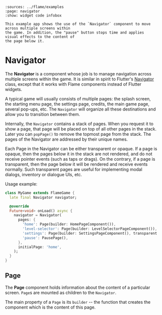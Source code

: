 
```{flutter-app}
:sources: ../flame/examples
:page: navigator
:show: widget code infobox

This example app shows the use of the `Navigator` component to move across multiple screens within
the game. In addition, the "pause" button stops time and applies visual effects to the content of
the page below it.
```


# Navigator

The **Navigator** is a component whose job is to manage navigation across multiple screens within
the game. It is similar in spirit to Flutter's [Navigator][Flutter Navigator] class, except that it
works with Flame components instead of Flutter widgets.

A typical game will usually consists of multiple pages: the splash screen, the starting menu page,
the settings page, credits, the main game page, several pop-ups, etc. The `Navigator` will organize
all these destinations and allow you to transition between them.

Internally, the `Navigator` contains a stack of pages. When you request it to show a page, that
page will be placed on top of all other pages in the stack. Later you can `popPage()` to remove the
topmost page from the stack. The pages of the Navigator are addressed by their unique names.

Each Page in the Navigator can be either transparent or opaque. If a page is opaque, then the pages
below it in the stack are not rendered, and do not receive pointer events (such as taps or drags).
On the contrary, if a page is transparent, then the page below it will be rendered and receive
events normally. Such transparent pages are useful for implementing modal dialogs, inventory or
dialogue UIs, etc.


Usage example:
```dart
class MyGame extends FlameGame {
  late final Navigator navigator;

  @override
  Future<void> onLoad() async {
    navigator = Navigator(
      pages: {
        'home': Page(builder: HomePageComponent()),
        'level-selector': Page(builder: LevelSelectorPageComponent()),
        'settings': Page(builder: SettingsPageComponent(), transparent: true),
        'pause': PausePage(),
      },
      initialPage: 'home',
    );
  }
}
```

[Flutter Navigator]: https://api.flutter.dev/flutter/widgets/Navigator-class.html


## Page

The **Page** component holds information about the content of a particular screen. `Page`s are
mounted as children to the `Navigator`.

The main property of a `Page` is its `builder` -- the function that creates the component which is
the content of this page.
